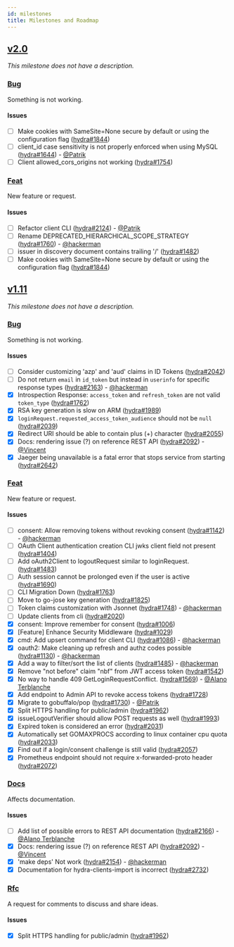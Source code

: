 ```yaml
---
id: milestones
title: Milestones and Roadmap
---
```


## [v2.0](https://github.com/ory/hydra/milestone/42)

_This milestone does not have a description._

### [Bug](https://github.com/ory/hydra/labels/bug)

Something is not working.

#### Issues

- [ ] Make cookies with SameSite=None secure by default or using the
      configuration flag
      ([hydra#1844](https://github.com/ory/hydra/issues/1844))
- [ ] client_id case sensitivity is not properly enforced when using MySQL
      ([hydra#1644](https://github.com/ory/hydra/issues/1644)) -
      [@Patrik](https://github.com/zepatrik)
- [ ] Client allowed_cors_origins not working
      ([hydra#1754](https://github.com/ory/hydra/issues/1754))

### [Feat](https://github.com/ory/hydra/labels/feat)

New feature or request.

#### Issues

- [ ] Refactor client CLI
      ([hydra#2124](https://github.com/ory/hydra/issues/2124)) -
      [@Patrik](https://github.com/zepatrik)
- [ ] Rename DEPRECATED_HIERARCHICAL_SCOPE_STRATEGY
      ([hydra#1760](https://github.com/ory/hydra/issues/1760)) -
      [@hackerman](https://github.com/aeneasr)
- [ ] issuer in discovery document contains trailing '/'
      ([hydra#1482](https://github.com/ory/hydra/issues/1482))
- [ ] Make cookies with SameSite=None secure by default or using the
      configuration flag
      ([hydra#1844](https://github.com/ory/hydra/issues/1844))

## [v1.11](https://github.com/ory/hydra/milestone/39)

_This milestone does not have a description._

### [Bug](https://github.com/ory/hydra/labels/bug)

Something is not working.

#### Issues

- [ ] Consider customizing 'azp' and 'aud' claims in ID Tokens
      ([hydra#2042](https://github.com/ory/hydra/issues/2042))
- [ ] Do not return `email` in `id_token` but instead in `userinfo` for specific
      response types ([hydra#2163](https://github.com/ory/hydra/issues/2163)) -
      [@hackerman](https://github.com/aeneasr)
- [x] Introspection Response: `access_token` and `refresh_token` are not valid
      `token_type` ([hydra#1762](https://github.com/ory/hydra/issues/1762))
- [x] RSA key generation is slow on ARM
      ([hydra#1989](https://github.com/ory/hydra/issues/1989))
- [x] `loginRequest.requested_access_token_audience` should not be `null`
      ([hydra#2039](https://github.com/ory/hydra/issues/2039))
- [x] Redirect URI should be able to contain plus (+) character
      ([hydra#2055](https://github.com/ory/hydra/issues/2055))
- [x] Docs: rendering issue (?) on reference REST API
      ([hydra#2092](https://github.com/ory/hydra/issues/2092)) -
      [@Vincent](https://github.com/vinckr)
- [x] Jaeger being unavailable is a fatal error that stops service from starting
      ([hydra#2642](https://github.com/ory/hydra/issues/2642))

### [Feat](https://github.com/ory/hydra/labels/feat)

New feature or request.

#### Issues

- [ ] consent: Allow removing tokens without revoking consent
      ([hydra#1142](https://github.com/ory/hydra/issues/1142)) -
      [@hackerman](https://github.com/aeneasr)
- [ ] OAuth Client authentication creation CLI jwks client field not present
      ([hydra#1404](https://github.com/ory/hydra/issues/1404))
- [ ] Add oAuth2Client to logoutRequest similar to loginRequest.
      ([hydra#1483](https://github.com/ory/hydra/issues/1483))
- [ ] Auth session cannot be prolonged even if the user is active
      ([hydra#1690](https://github.com/ory/hydra/issues/1690))
- [ ] CLI Migration Down
      ([hydra#1763](https://github.com/ory/hydra/issues/1763))
- [ ] Move to go-jose key generation
      ([hydra#1825](https://github.com/ory/hydra/issues/1825))
- [ ] Token claims customization with Jsonnet
      ([hydra#1748](https://github.com/ory/hydra/issues/1748)) -
      [@hackerman](https://github.com/aeneasr)
- [ ] Update clients from cli
      ([hydra#2020](https://github.com/ory/hydra/issues/2020))
- [x] consent: Improve remember for consent
      ([hydra#1006](https://github.com/ory/hydra/issues/1006))
- [x] [Feature] Enhance Security Middleware
      ([hydra#1029](https://github.com/ory/hydra/issues/1029))
- [x] cmd: Add upsert command for client CLI
      ([hydra#1086](https://github.com/ory/hydra/issues/1086)) -
      [@hackerman](https://github.com/aeneasr)
- [x] oauth2: Make cleaning up refresh and authz codes possible
      ([hydra#1130](https://github.com/ory/hydra/issues/1130)) -
      [@hackerman](https://github.com/aeneasr)
- [x] Add a way to filter/sort the list of clients
      ([hydra#1485](https://github.com/ory/hydra/issues/1485)) -
      [@hackerman](https://github.com/aeneasr)
- [x] Remove "not before" claim "nbf" from JWT access token
      ([hydra#1542](https://github.com/ory/hydra/issues/1542))
- [x] No way to handle 409 GetLoginRequestConflict.
      ([hydra#1569](https://github.com/ory/hydra/issues/1569)) -
      [@Alano Terblanche](https://github.com/Benehiko)
- [x] Add endpoint to Admin API to revoke access tokens
      ([hydra#1728](https://github.com/ory/hydra/issues/1728))
- [x] Migrate to gobuffalo/pop
      ([hydra#1730](https://github.com/ory/hydra/issues/1730)) -
      [@Patrik](https://github.com/zepatrik)
- [x] Split HTTPS handling for public/admin
      ([hydra#1962](https://github.com/ory/hydra/issues/1962))
- [x] issueLogoutVerifier should allow POST requests as well
      ([hydra#1993](https://github.com/ory/hydra/issues/1993))
- [x] Expired token is considered an error
      ([hydra#2031](https://github.com/ory/hydra/issues/2031))
- [x] Automatically set GOMAXPROCS according to linux container cpu quota
      ([hydra#2033](https://github.com/ory/hydra/issues/2033))
- [x] Find out if a login/consent challenge is still valid
      ([hydra#2057](https://github.com/ory/hydra/issues/2057))
- [x] Prometheus endpoint should not require x-forwarded-proto header
      ([hydra#2072](https://github.com/ory/hydra/issues/2072))

### [Docs](https://github.com/ory/hydra/labels/docs)

Affects documentation.

#### Issues

- [ ] Add list of possible errors to REST API documentation
      ([hydra#2166](https://github.com/ory/hydra/issues/2166)) -
      [@Alano Terblanche](https://github.com/Benehiko)
- [x] Docs: rendering issue (?) on reference REST API
      ([hydra#2092](https://github.com/ory/hydra/issues/2092)) -
      [@Vincent](https://github.com/vinckr)
- [x] 'make deps' Not work
      ([hydra#2154](https://github.com/ory/hydra/issues/2154)) -
      [@hackerman](https://github.com/aeneasr)
- [x] Documentation for hydra-clients-import is incorrect
      ([hydra#2732](https://github.com/ory/hydra/issues/2732))

### [Rfc](https://github.com/ory/hydra/labels/rfc)

A request for comments to discuss and share ideas.

#### Issues

- [x] Split HTTPS handling for public/admin
      ([hydra#1962](https://github.com/ory/hydra/issues/1962))
